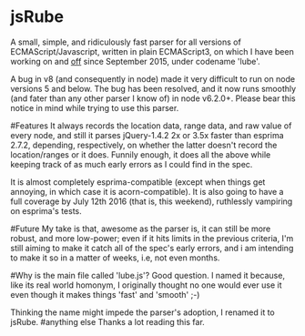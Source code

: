 # jsRube
A small, simple, and ridiculously fast parser for all versions of ECMAScript/Javascript, written in plain ECMAScript3, on which I have been working on and [off](https://github.com/nodejs/node/issues/5900) since September 2015, under codename 'lube'.

A bug in v8 (and consequently in node) made it very difficult to run on node versions 5 and below. The bug has been resolved, and it now runs smoothly (and fater than any other parser I know of) in node v6.2.0+. Please bear this notice in mind while trying to use this parser. 

#Features
It always records the location data, range data, and raw value of every node, and still it parses jQuery-1.4.2 2x or 3.5x faster than esprima 2.7.2, depending, respectively, on whether the latter doesn't record the location/ranges or it does.
Funnily enough, it does all the above while keeping track of as much early errors as I could find in the spec.

It is almost completely esprima-compatible (except when things get annoying, in which case it is acorn-compatible). It is also going to have a full coverage by July 12th 2016 (that is, this weekend), ruthlessly vampiring on esprima's tests.

#Future
My take is that, awesome as the parser is, it can still be more robust, and more low-power; even if it hits limits in the previous criteria, I'm still aiming to make it catch all of the spec's early errors, and i am intending to make it so in a matter of weeks, i.e, not even months.

#Why is the main file called 'lube.js'?
Good question. I named it because, like its real world homonym, I originally thought no one would ever use it even though it makes things 'fast' and 'smooth' ;-)

Thinking the name might impede the parser's adoption, I renamed it to jsRube.
#anything else
Thanks a lot reading this far.

